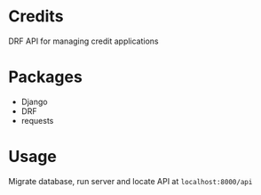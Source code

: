 # Credits
DRF API for managing credit applications

# Packages
* Django
* DRF
* requests

# Usage
Migrate database, run server and locate API at `localhost:8000/api`
